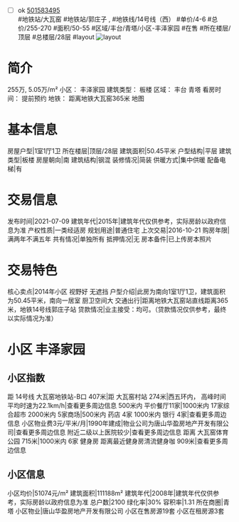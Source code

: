 - [ ] ok [501583495](https://bj.5i5j.com/ershoufang/501583495.html)  
 #地铁站/大瓦窑 #地铁站/郭庄子 ,  #地铁线/14号线（西）
#单价/4-6 #总价/255-270 #面积/50-55   #区域/丰台/青塔/小区-丰泽家园 #在售 #所在楼层/顶层 #总楼层/28层 #layout 
![layout](http://image2a.5i5j.com/bdir/layout/1c0d1f81a70f486eba7fa2c296d50c58.jpg_P5.jpg) 
# 简介 
 255万,  5.05万/m² 
小区： 丰泽家园
建筑类型： 板楼
区域： 丰台 青塔
看房时间： 提前预约
地铁： 距离地铁大瓦窑365米 地图
# 基本信息 
 房屋户型|1室1厅1卫
所在楼层|顶层/28层
建筑面积|50.45平米
户型结构|平层
建筑类型|板楼
房屋朝向|南
建筑结构|钢混
装修情况|简装
供暖方式|集中供暖
配备电梯|有
# 交易信息 
 发布时间|2021-07-09
建筑年代|2015年|建筑年代仅供参考，实际房龄以政府信息为准
产权性质|一类经适房
规划用途|普通住宅
上次交易|2016-10-21
购房年限|满两年不满五年
共有情况|单独所有
抵押情况|无
房本备件|已上传房本照片
# 交易特色 
 核心卖点|2014年小区 视野好 无遮挡
户型介绍|此房为南向1室1厅1卫，建筑面积为50.45平米，南向一居室 厨卫空间大
交通出行|距离地铁大瓦窑站直线距离365米，地铁14号线郭庄子站
贷款情况|业主接受：均可。（贷款情况仅供参考，最终以实际情况为准）
# 小区 丰泽家园
## 小区指数 
 距 14号线 大瓦窑地铁站-B口 407米|距 大瓦窑村站 274米|西五环内， 高峰时间平均时速为22.1km/h|查看更多周边信息
500米内 平价餐厅11家|1000米内 17家综合超市
2000米内 5家商场|500米内 药店 4家
1000米内 银行 4家|查看更多周边信息
小区物业费3元/平米/月|1990年建成|物业公司为唐山华盈房地产开发有限公司|查看更多周边信息
附近二级以上医院较少|查看更多周边信息
距离 大瓦窑体育公园 715米|1000米内 6家 健身房
距离最近健身房清流健身咖 909米|查看更多周边信息
## 小区信息 
 小区均价|51074元/m²
建筑面积|111188m²
建筑年代|2008年|建筑年代仅供参考，实际房龄以政府信息为准
总户数|2100
绿化率|30%
容积率|1.31
所在商圈|青塔
小区物业|唐山华盈房地产开发有限公司
小区在售房源19套
小区在租房源3套
